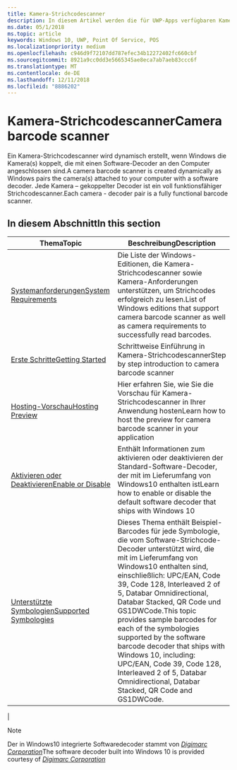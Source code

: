 ```yaml
---
title: Kamera-Strichcodescanner
description: In diesem Artikel werden die für UWP-Apps verfügbaren Kamera-Strichcodescanner aufgeführt, sowie die Links zu den Anleitungen für ihre Verwendung.
ms.date: 05/1/2018
ms.topic: article
keywords: Windows 10, UWP, Point Of Service, POS
ms.localizationpriority: medium
ms.openlocfilehash: c946d9f72107dd787efec34b12272402fc660cbf
ms.sourcegitcommit: 8921a9cc0dd3e5665345ae8eca7ab7aeb83ccc6f
ms.translationtype: MT
ms.contentlocale: de-DE
ms.lasthandoff: 12/11/2018
ms.locfileid: "8886202"
---
```

# <a name="camera-barcode-scanner"></a><span data-ttu-id="edcaa-104">Kamera-Strichcodescanner</span><span class="sxs-lookup"><span data-stu-id="edcaa-104">Camera barcode scanner</span></span>
<span data-ttu-id="edcaa-105">Ein Kamera-Strichcodescanner wird dynamisch erstellt, wenn Windows die Kamera(s) koppelt, die mit einen Software-Decoder an den Computer angeschlossen sind.</span><span class="sxs-lookup"><span data-stu-id="edcaa-105">A camera barcode scanner is created dynamically as Windows pairs the camera(s) attached to your computer with a software decoder.</span></span>  <span data-ttu-id="edcaa-106">Jede Kamera – gekoppelter Decoder ist ein voll funktionsfähiger Strichcodescanner.</span><span class="sxs-lookup"><span data-stu-id="edcaa-106">Each camera - decoder pair is a fully functional barcode scanner.</span></span>   

## <a name="in-this-section"></a><span data-ttu-id="edcaa-107">In diesem Abschnitt</span><span class="sxs-lookup"><span data-stu-id="edcaa-107">In this section</span></span>
|<span data-ttu-id="edcaa-108">Thema</span><span class="sxs-lookup"><span data-stu-id="edcaa-108">Topic</span></span> |<span data-ttu-id="edcaa-109">Beschreibung</span><span class="sxs-lookup"><span data-stu-id="edcaa-109">Description</span></span> |
|------|------------|
| [<span data-ttu-id="edcaa-110">Systemanforderungen</span><span class="sxs-lookup"><span data-stu-id="edcaa-110">System Requirements</span></span>](pos-camerabarcode-system-requirements.md)  | <span data-ttu-id="edcaa-111">Die Liste der Windows-Editionen, die Kamera-Strichcodescanner sowie Kamera-Anforderungen unterstützen, um Strichcodes erfolgreich zu lesen.</span><span class="sxs-lookup"><span data-stu-id="edcaa-111">List of Windows editions that support camera barcode scanner as well as camera requirements to successfully read barcodes.</span></span> |
| [<span data-ttu-id="edcaa-112">Erste Schritte</span><span class="sxs-lookup"><span data-stu-id="edcaa-112">Getting Started</span></span>](pos-camerabarcode-get-started.md)              | <span data-ttu-id="edcaa-113">Schrittweise Einführung in Kamera-Strichcodescanner</span><span class="sxs-lookup"><span data-stu-id="edcaa-113">Step by step introduction to camera barcode scanner</span></span> |
| [<span data-ttu-id="edcaa-114">Hosting-Vorschau</span><span class="sxs-lookup"><span data-stu-id="edcaa-114">Hosting Preview</span></span>](pos-camerabarcode-hosting-preview.md)          | <span data-ttu-id="edcaa-115">Hier erfahren Sie, wie Sie die Vorschau für Kamera-Strichcodescanner in Ihrer Anwendung hosten</span><span class="sxs-lookup"><span data-stu-id="edcaa-115">Learn how to host the preview for camera barcode scanner in your application</span></span> |
| [<span data-ttu-id="edcaa-116">Aktivieren oder Deaktivieren</span><span class="sxs-lookup"><span data-stu-id="edcaa-116">Enable or Disable</span></span>](pos-camerabarcode-enable-disable.md)         | <span data-ttu-id="edcaa-117">Enthält Informationen zum aktivieren oder deaktivieren der Standard-Software-Decoder, der mit im Lieferumfang von Windows10 enthalten ist</span><span class="sxs-lookup"><span data-stu-id="edcaa-117">Learn how to enable or disable the default software decoder that ships with Windows 10</span></span> |
| [<span data-ttu-id="edcaa-118">Unterstützte Symbologien</span><span class="sxs-lookup"><span data-stu-id="edcaa-118">Supported Symbologies</span></span>](pos-camerabarcode-symbologies.md) | <span data-ttu-id="edcaa-119">Dieses Thema enthält Beispiel-Barcodes für jede Symbologie, die vom Software-Strichcode-Decoder unterstützt wird, die mit im Lieferumfang von Windows10 enthalten sind, einschließlich: UPC/EAN, Code 39, Code 128, Interleaved 2 of 5, Databar Omnidirectional, Databar Stacked, QR Code und GS1DWCode.</span><span class="sxs-lookup"><span data-stu-id="edcaa-119">This topic provides sample barcodes for each of the symbologies supported by the software barcode decoder that ships with Windows 10, including: UPC/EAN, Code 39, Code 128, Interleaved 2 of 5, Databar Omnidirectional, Databar Stacked, QR Code and GS1DWCode.</span></span> |
| 

> [!NOTE]
> <span data-ttu-id="edcaa-120">Der in Windows10 integrierte Softwaredecoder stammt von [*Digimarc Corporation*](https://www.digimarc.com/)</span><span class="sxs-lookup"><span data-stu-id="edcaa-120">The software decoder built into Windows 10 is provided courtesy of  [*Digimarc Corporation*](https://www.digimarc.com/)</span></span>

